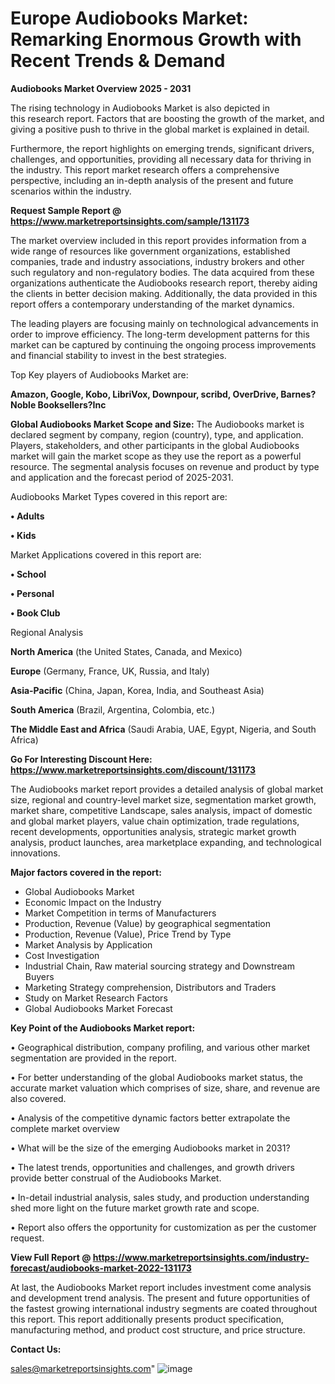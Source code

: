 # Europe Audiobooks Market: Remarking Enormous Growth with Recent Trends & Demand

<Strong> Audiobooks Market Overview 2025 - 2031</strong>

The rising technology in Audiobooks Market is also depicted in this research report. Factors that are boosting the growth of the market, and giving a positive push to thrive in the global market is explained in detail.

Furthermore, the report highlights on emerging trends, significant drivers, challenges, and opportunities, providing all necessary data for thriving in the industry. This report market research offers a comprehensive perspective, including an in-depth analysis of the present and future scenarios within the industry.

<strong>Request Sample Report @ <a href=https://www.marketreportsinsights.com/sample/131173>https://www.marketreportsinsights.com/sample/131173</a></strong>

The market overview included in this report provides information from a wide range of resources like government organizations, established companies, trade and industry associations, industry brokers and other such regulatory and non-regulatory bodies. The data acquired from these organizations authenticate the Audiobooks research report, thereby aiding the clients in better decision making. Additionally, the data provided in this report offers a contemporary understanding of the market dynamics.

The leading players are focusing mainly on technological advancements in order to improve efficiency. The long-term development patterns for this market can be captured by continuing the ongoing process improvements and financial stability to invest in the best strategies.

Top Key players of Audiobooks Market are:

<strong>Amazon, Google, Kobo, LibriVox, Downpour, scribd, OverDrive, Barnes?Noble Booksellers?Inc</strong>

<strong><b>Global Audiobooks Market Scope and Size:</b></strong>
The Audiobooks market is declared segment by company, region (country), type, and application. Players, stakeholders, and other participants in the global Audiobooks market will gain the market scope as they use the report as a powerful resource. The segmental analysis focuses on revenue and product by type and application and the forecast period of 2025-2031.

Audiobooks Market Types covered in this report are:

<strong>• Adults

• Kids</strong>

Market Applications covered in this report are:

<strong>• School

• Personal

• Book Club</strong> 

Regional Analysis

<strong>North America</strong> (the United States, Canada, and Mexico)

<strong>Europe</strong> (Germany, France, UK, Russia, and Italy)

<strong>Asia-Pacific</strong> (China, Japan, Korea, India, and Southeast Asia)

<strong>South America</strong> (Brazil, Argentina, Colombia, etc.)

<strong>The Middle East and Africa</strong> (Saudi Arabia, UAE, Egypt, Nigeria, and South Africa)

<strong>Go For Interesting Discount Here: <a href=https://www.marketreportsinsights.com/discount/131173>https://www.marketreportsinsights.com/discount/131173</a></strong>

The Audiobooks market report provides a detailed analysis of global market size, regional and country-level market size, segmentation market growth, market share, competitive Landscape, sales analysis, impact of domestic and global market players, value chain optimization, trade regulations, recent developments, opportunities analysis, strategic market growth analysis, product launches, area marketplace expanding, and technological innovations.

<strong><b>Major factors covered in the report:</b></strong>
<ul>
  <li>Global Audiobooks Market </li>
  <li>Economic Impact on the Industry</li>
  <li>Market Competition in terms of Manufacturers</li>
  <li>Production, Revenue (Value) by geographical segmentation</li>
  <li>Production, Revenue (Value), Price Trend by Type</li>
  <li>Market Analysis by Application</li>
  <li>Cost Investigation</li>
  <li>Industrial Chain, Raw material sourcing strategy and Downstream Buyers</li>
  <li>Marketing Strategy comprehension, Distributors and Traders</li>
  <li>Study on Market Research Factors</li>
  <li>Global Audiobooks Market Forecast</li>
</ul>

<strong><b>Key Point of the Audiobooks Market report:</b></strong>

• Geographical distribution, company profiling, and various other market segmentation are provided in the report.

• For better understanding of the global Audiobooks market status, the accurate market valuation which comprises of size, share, and revenue are also covered.

• Analysis of the competitive dynamic factors better extrapolate the complete market overview

• What will be the size of the emerging Audiobooks market in 2031?

• The latest trends, opportunities and challenges, and growth drivers provide better construal of the Audiobooks Market.

• In-detail industrial analysis, sales study, and production understanding shed more light on the future market growth rate and scope.

• Report also offers the opportunity for customization as per the customer request.

<strong><b>View Full Report @ <a href=https://www.marketreportsinsights.com/industry-forecast/audiobooks-market-2022-131173>https://www.marketreportsinsights.com/industry-forecast/audiobooks-market-2022-131173</a></b></strong>


At last, the Audiobooks Market report includes investment come analysis and development trend analysis. The present and future opportunities of the fastest growing international industry segments are coated throughout this report. This report additionally presents product specification, manufacturing method, and product cost structure, and price structure.

<strong>Contact Us:</strong>

sales@marketreportsinsights.com"
![image](https://github.com/user-attachments/assets/86967979-44b8-4fb9-b20b-bcf7fb451804)
